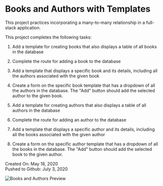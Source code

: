 # Books and Authors with Templates

This project practices incorporating a many-to-many relationship in a full-stack application.

This project completes the following tasks:

1. Add a template for creating books that also displays a table of all books in the database

2. Complete the route for adding a book to the database

3. Add a template that displays a specific book and its details, including all the authors associated with the given book

4. Create a form on the specific book template that has a dropdown of all the authors in the database. The "Add" button should add the selected author to the given book.

5. Add a template for creating authors that also displays a table of all authors in the database

6. Complete the route for adding an author to the database

7. Add a template that displays a specific author and its details, including all the books associated with the given author

8. Create a form on the specific author template that has a dropdown of all the books in the database. The "Add" button should add the selected book to the given author.

Created On: May 18, 2020\
Pushed to Github: July 3, 2020

![Books and Authors Preview](https://user-images.githubusercontent.com/62450912/86509636-00e2a000-bdaf-11ea-8446-03e728f414d6.png)
